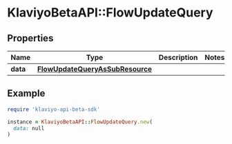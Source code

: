 # KlaviyoBetaAPI::FlowUpdateQuery

## Properties

| Name | Type | Description | Notes |
| ---- | ---- | ----------- | ----- |
| **data** | [**FlowUpdateQueryAsSubResource**](FlowUpdateQueryAsSubResource.md) |  |  |

## Example

```ruby
require 'klaviyo-api-beta-sdk'

instance = KlaviyoBetaAPI::FlowUpdateQuery.new(
  data: null
)
```

